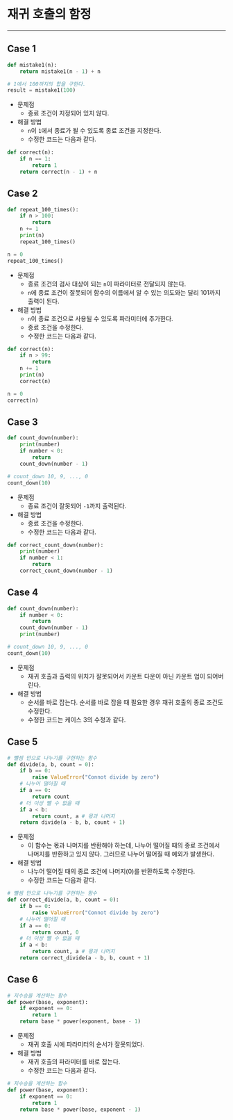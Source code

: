 # 재귀 호출의 함정

---

## Case 1

```python
def mistake1(n):
    return mistake1(n - 1) + n

# 1에서 100까지의 합을 구한다.
result = mistake1(100)
```

- 문제점
  - 종료 조건이 지정되어 있지 않다.
- 해결 방법
  - `n`이 `1`에서 종료가 될 수 있도록 종료 조건을 지정한다.
  - 수정한 코드는 다음과 같다.

```python
def correct(n):
    if n == 1:
        return 1
    return correct(n - 1) + n
```

## Case 2

```python
def repeat_100_times():
    if n > 100:
        return
    n += 1
    print(n)
    repeat_100_times()

n = 0
repeat_100_times()
```

- 문제점
  - 종료 조건의 검사 대상이 되는 `n`이 파라미터로 전달되지 않는다.
  - `n`에 종료 조건이 잘못되어 함수의 이름에서 알 수 있는 의도와는 달리 101까지 출력이 된다.
- 해결 방법
  - `n`이 종료 조건으로 사용될 수 있도록 파라미터에 추가한다.
  - 종료 조건을 수정한다.
  - 수정한 코드는 다음과 같다.

```python
def correct(n):
    if n > 99:
        return
    n += 1
    print(n)
    correct(n)

n = 0
correct(n)
```

## Case 3

```python
def count_down(number):
    print(number)
    if number < 0:
        return
    count_down(number - 1)

# count_down 10, 9, ..., 0
count_down(10)
```

- 문제점
  - 종료 조건이 잘못되어 `-1`까지 출력된다.
- 해결 방법
  - 종료 조건을 수정한다.
  - 수정한 코드는 다음과 같다.

```python
def correct_count_down(number):
    print(number)
    if number < 1:
        return
    correct_count_down(number - 1)
```

## Case 4

```python
def count_down(number):
    if number < 0:
        return
    count_down(number - 1)
    print(number)

# count_down 10, 9, ..., 0
count_down(10)
```

- 문제점
  - 재귀 호출과 출력의 위치가 잘못되어서 카운트 다운이 아닌 카운트 업이 되어버린다.
- 해결 방법
  - 순서를 바로 잡는다. 순서를 바로 잡을 때 필요한 경우 재귀 호출의 종료 조건도 수정한다.
  - 수정한 코드는 케이스 3의 수정과 같다.

## Case 5

```python
# 뺄셈 만으로 나누기를 구현하는 함수
def divide(a, b, count = 0):
    if b == 0:
        raise ValueError("Connot divide by zero")
    # 나누어 떨어질 때
    if a == 0:
        return count
    # 더 이상 뺄 수 없을 때
    if a < b:
        return count, a # 몫과 나머지
    return divide(a - b, b, count + 1)
```

- 문제점
  - 이 함수는 몫과 나머지를 반환해야 하는데, 나누어 떨어질 때의 종료 조건에서 나머지를 반환하고 있지 않다. 그러므로 나누어 떨어질 때 예외가 발생한다.
- 해결 방법
  - 나누어 떨어질 때의 종료 조건에 나머지(0)를 반환하도록 수정한다.
  - 수정한 코드는 다음과 같다.

```python
# 뺄셈 만으로 나누기를 구현하는 함수
def correct_divide(a, b, count = 0):
    if b == 0:
        raise ValueError("Connot divide by zero")
    # 나누어 떨어질 때
    if a == 0:
        return count, 0
    # 더 이상 뺄 수 없을 때
    if a < b:
        return count, a # 몫과 나머지
    return correct_divide(a - b, b, count + 1)
```

## Case 6

```python
# 지수승을 계산하는 함수
def power(base, exponent):
    if exponent == 0:
        return 1
    return base * power(exponent, base - 1)

```

- 문제점
  - 재귀 호출 시에 파라미터의 순서가 잘못되었다.
- 해결 방법
  - 재귀 호출의 파라미터를 바로 잡는다.
  - 수정한 코드는 다음과 같다.

```python
# 지수승을 계산하는 함수
def power(base, exponent):
    if exponent == 0:
        return 1
    return base * power(base, exponent - 1)

```
